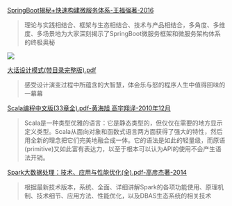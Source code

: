 
[SpringBoot揭秘+快速构建微服务体系-王福强著-2016](http://pan.baidu.com/s/1bSRFWi)
> 理论与实践相结合、框架与生态相结合、技术与产品相结合，多角度、多维度、多场景地为大家深刻揭示了SpringBoot微服务框架和微服务架构体系的终极奥秘

![](https://github.com/scalad/Book/blob/master/SpringBoot/springboot.png)

[大话设计模式(带目录完整版).pdf](http://pan.baidu.com/s/1eSvjSQI)
> 感受设计演变过程中所蕴含的大智慧，体会乐与怒的程序人生中值得回味的一幕幕

[Scala编程中文版(33章全).pdf-黄海旭 高宇翔译-2010年12月](http://pan.baidu.com/s/1i4NnRqX)
> Scala是一种类型优雅的语言：它是静态类型的，但仅仅在需要的地方显示定义类型。Scala从面向对象和函数式语言两方面获得了强大的特性，然后用全新的理念把它们完美地融合成一体。它的语法是如此的轻量级，而原语(primitive)又如此富有表达力，以至于根本可以认为API的使用不会产生语法开销。

[Spark大数据处理：技术、应用与性能优化(全).pdf-高彦杰著-2014](http://pan.baidu.com/s/1c19kS6W)
> 根据最新技术版本，系统、全面、详细讲解Spark的各项功能使用、原理机制、技术细节、应用方法、性能优化，以及DBAS生态系统的相关技术
